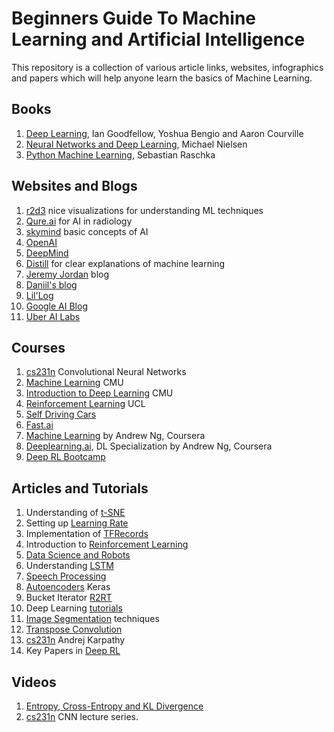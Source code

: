 # Beginners Guide To Machine Learning and Artificial Intelligence
This repository is a collection of various article links, websites, infographics and papers which will help anyone learn the basics of Machine Learning.

## Books
1. [Deep Learning](https://www.deeplearningbook.org), Ian Goodfellow, Yoshua Bengio and Aaron Courville
2. [Neural Networks and Deep Learning](http://neuralnetworksanddeeplearning.com), Michael Nielsen
3. [Python Machine Learning](http://books.tarsoit.com/Python%20Machine%20Learning.pdf), Sebastian Raschka

## Websites and Blogs
1. [r2d3](http://www.r2d3.us) nice visualizations for understanding ML techniques
2. [Qure.ai](http://qure.ai) for AI in radiology
3. [skymind](https://skymind.ai/wiki/) basic concepts of AI
4. [OpenAI](https://openai.com)
5. [DeepMind](https://deepmind.com)
6. [Distill](https://distill.pub) for clear explanations of machine learning
7. [Jeremy Jordan](https://www.jeremyjordan.me) blog
8. [Daniil's blog](http://warmspringwinds.github.io)
9. [Lil'Log](https://lilianweng.github.io/lil-log/)
10. [Google AI Blog](https://ai.googleblog.com)
11. [Uber AI Labs](https://eng.uber.com/tag/uber-ai-labs/)

## Courses
1. [cs231n](https://cs231n.github.io) Convolutional Neural Networks
2. [Machine Learning](http://www.cs.cmu.edu/~ninamf/courses/601sp15/lectures.shtml) CMU
3. [Introduction to Deep Learning](http://deeplearning.cs.cmu.edu) CMU
4. [Reinforcement Learning](http://www0.cs.ucl.ac.uk/staff/d.silver/web/Teaching.html) UCL
5. [Self Driving Cars](https://selfdrivingcars.mit.edu)
6. [Fast.ai](http://www.fast.ai)
7. [Machine Learning](https://www.coursera.org/learn/machine-learning) by Andrew Ng, Coursera
8. [Deeplearning.ai](https://www.coursera.org/specializations/deep-learning), DL Specialization by Andrew Ng, Coursera
9. [Deep RL Bootcamp](https://sites.google.com/view/deep-rl-bootcamp/lectures)

## Articles and Tutorials
1. Understanding of [t-SNE](https://lvdmaaten.github.io/tsne/)
2. Setting up [Learning Rate](https://www.jeremyjordan.me/nn-learning-rate/)
3. Implementation of [TFRecords](http://warmspringwinds.github.io/tensorflow/tf-slim/2016/12/21/tfrecords-guide/)
4. Introduction to [Reinforcement Learning](https://rubenfiszel.github.io/posts/rl4j/2016-08-24-Reinforcement-Learning-and-DQN.html)
5. [Data Science and Robots](https://brohrer.github.io/blog.html)
6. Understanding [LSTM](http://colah.github.io/posts/2015-08-Understanding-LSTMs/)
7. [Speech Processing](https://haythamfayek.com/2016/04/21/speech-processing-for-machine-learning.html)
8. [Autoencoders](https://blog.keras.io/building-autoencoders-in-keras.html) Keras
9. Bucket Iterator [R2RT](https://r2rt.com/recurrent-neural-networks-in-tensorflow-iii-variable-length-sequences.html)
10. Deep Learning [tutorials](http://ufldl.stanford.edu/tutorial/)
11. [Image Segmentation](https://www.jeremyjordan.me/semantic-segmentation/) techniques
12. [Transpose Convolution](https://datascience.stackexchange.com/a/20176)
13. [cs231n](http://cs231n.github.io/convolutional-networks/) Andrej Karpathy
14. Key Papers in [Deep RL](https://spinningup.openai.com/en/latest/spinningup/keypapers.html)

## Videos
1. [Entropy, Cross-Entropy and KL Divergence](https://www.youtube.com/watch?v=ErfnhcEV1O8)
2. [cs231n](https://www.youtube.com/playlist?list=PL3FW7Lu3i5JvHM8ljYj-zLfQRF3EO8sYv) CNN lecture series.
